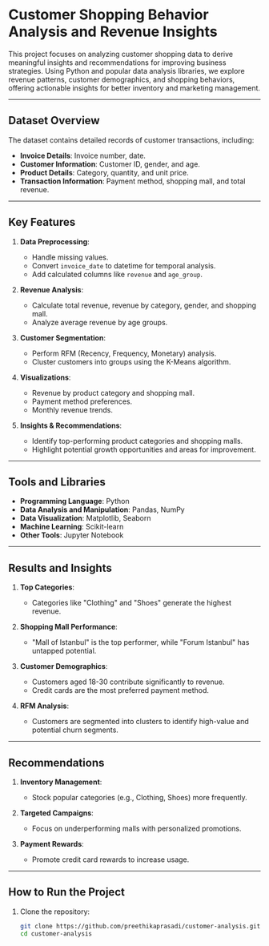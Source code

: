 # Customer Shopping Behavior Analysis and Revenue Insights

This project focuses on analyzing customer shopping data to derive meaningful insights and recommendations for improving business strategies. Using Python and popular data analysis libraries, we explore revenue patterns, customer demographics, and shopping behaviors, offering actionable insights for better inventory and marketing management.

---

## Dataset Overview

The dataset contains detailed records of customer transactions, including:

- **Invoice Details**: Invoice number, date.
- **Customer Information**: Customer ID, gender, and age.
- **Product Details**: Category, quantity, and unit price.
- **Transaction Information**: Payment method, shopping mall, and total revenue.

---

## Key Features

1. **Data Preprocessing**:
   - Handle missing values.
   - Convert `invoice_date` to datetime for temporal analysis.
   - Add calculated columns like `revenue` and `age_group`.

2. **Revenue Analysis**:
   - Calculate total revenue, revenue by category, gender, and shopping mall.
   - Analyze average revenue by age groups.

3. **Customer Segmentation**:
   - Perform RFM (Recency, Frequency, Monetary) analysis.
   - Cluster customers into groups using the K-Means algorithm.

4. **Visualizations**:
   - Revenue by product category and shopping mall.
   - Payment method preferences.
   - Monthly revenue trends.

5. **Insights & Recommendations**:
   - Identify top-performing product categories and shopping malls.
   - Highlight potential growth opportunities and areas for improvement.

---

## Tools and Libraries

- **Programming Language**: Python
- **Data Analysis and Manipulation**: Pandas, NumPy
- **Data Visualization**: Matplotlib, Seaborn
- **Machine Learning**: Scikit-learn
- **Other Tools**: Jupyter Notebook

---

## Results and Insights

1. **Top Categories**: 
   - Categories like "Clothing" and "Shoes" generate the highest revenue.
   
2. **Shopping Mall Performance**:
   - "Mall of Istanbul" is the top performer, while "Forum Istanbul" has untapped potential.

3. **Customer Demographics**:
   - Customers aged 18-30 contribute significantly to revenue.
   - Credit cards are the most preferred payment method.

4. **RFM Analysis**:
   - Customers are segmented into clusters to identify high-value and potential churn segments.

---

## Recommendations

1. **Inventory Management**:
   - Stock popular categories (e.g., Clothing, Shoes) more frequently.

2. **Targeted Campaigns**:
   - Focus on underperforming malls with personalized promotions.

3. **Payment Rewards**:
   - Promote credit card rewards to increase usage.

---

## How to Run the Project

1. Clone the repository:
   ```bash
   git clone https://github.com/preethikaprasadi/customer-analysis.git
   cd customer-analysis
